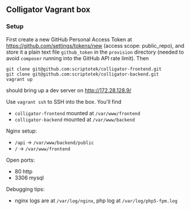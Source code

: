 
## Colligator Vagrant box

### Setup

First create a new GitHub Personal Access Token
at https://github.com/settings/tokens/new
(access scope: public_repo), and store it a
plain text file `github_token` in the `provision` directory
(needed to avoid `composer` running into the GitHub API rate limit).
Then

    git clone git@github.com:scriptotek/colligator-frontend.git
    git clone git@github.com:scriptotek/colligator-backend.git
    vagrant up

should bring up a dev server on http://172.28.128.9/

Use `vagrant ssh` to SSH into the box. You'll find

* `colligator-frontend` mounted at `/var/www/frontend`
* `colligator-backend` mounted at `/var/www/backend`

Nginx setup:

* `/api` → `/var/www/backend/public`
* `/` → `/var/www/frontend`

Open ports:

* 80 http
* 3306 mysql

Debugging tips:

* nginx logs are at `/var/log/nginx`, php log at `/var/log/php5-fpm.log`
